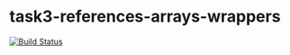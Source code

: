# task3-references-arrays-wrappers

[![Build Status](https://travis-ci.com/itmo-java-basics-2020/task-3-string-spring-swing-annihilator01.svg?branch=master)](https://travis-ci.com/itmo-java-basics-2020/task-3-string-spring-swing-annihilator01)
